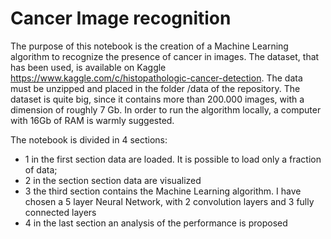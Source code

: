 # Cancer Image recognition

The purpose of this notebook is the creation of a Machine Learning algorithm to recognize the presence of cancer in images. 
The dataset, that has been used, is available on Kaggle https://www.kaggle.com/c/histopathologic-cancer-detection. The data must be unzipped and placed in the folder /data of the repository.
The dataset is quite big, since it contains more than 200.000 images, with a dimension of roughly 7 Gb. In order to run the algorithm locally, a computer with 16Gb of RAM is warmly suggested. 

The notebook is divided in 4 sections:
- 1 in the first section data are loaded. It is possible to load only a fraction of data;
- 2 in the section section data are visualized
- 3 the third section contains the Machine Learning algorithm. I have chosen a 5 layer Neural Network, with 2 convolution layers and 3 fully connected layers
- 4 in the last section an analysis of the performance is proposed
